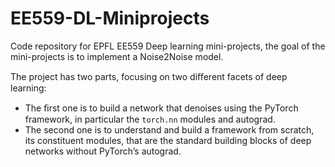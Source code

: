 # EE559-DL-Miniprojects



Code repository for EPFL EE559 Deep learning mini-projects, the goal of the mini-projects is to implement a Noise2Noise model. 

The project has two parts, focusing on two diﬀerent facets of deep learning:
* The ﬁrst one is to build a network that denoises using the PyTorch framework, in particular the `torch.nn` modules and autograd. 
* The second one is to understand and build a framework from scratch, its constituent modules, that are the standard building blocks of deep networks without PyTorch’s autograd.
